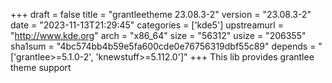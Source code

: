+++
draft = false
title = "grantleetheme 23.08.3-2"
version = "23.08.3-2"
date = "2023-11-13T21:29:45"
categories = ['kde5']
upstreamurl = "http://www.kde.org"
arch = "x86_64"
size = "56312"
usize = "206355"
sha1sum = "4bc574bb4b59e5fa600cde0e76756319dbf55c89"
depends = "['grantlee>=5.1.0-2', 'knewstuff>=5.112.0']"
+++
This lib provides grantlee theme support
